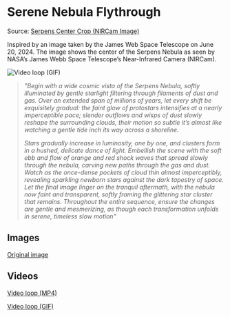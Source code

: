 # Serene Nebula Flythrough
Source: [Serpens Center Crop (NIRCam Image)](https://webbtelescope.org/contents/media/images/2024/115/01HYGKYF5SSD2744FSB1V6F9JS?itemsPerPage=100&page=1)

Inspired by an image taken by the James Web Space Telescope on June 20, 2024. The image shows the center of the Serpens Nebula as seen by NASA’s James Webb Space Telescope’s Near-Infrared Camera (NIRCam).

![Video loop (GIF)](./Serene-Nebula-Flythrough.gif)

> _"Begin with a wide cosmic vista of the Serpens Nebula, softly illuminated by gentle starlight filtering through filaments of dust and gas. Over an extended span of millions of years, let every shift be exquisitely gradual: the faint glow of protostars intensifies at a nearly imperceptible pace; slender outflows and wisps of dust slowly reshape the surrounding clouds, their motion so subtle it’s almost like watching a gentle tide inch its way across a shoreline._
>
> _Stars gradually increase in luminosity, one by one, and clusters form in a hushed, delicate dance of light. Embellish the scene with the soft ebb and flow of orange and red shock waves that spread slowly through the nebula, carving new paths through the gas and dust. Watch as the once-dense pockets of cloud thin almost imperceptibly, revealing sparkling newborn stars against the dark tapestry of space. Let the final image linger on the tranquil aftermath, with the nebula now faint and transparent, softly framing the glittering star cluster that remains. Throughout the entire sequence, ensure the changes are gentle and mesmerizing, as though each transformation unfolds in serene, timeless slow motion"_

## Images
[Original image](./Serpens-Nebula-Center.jpg)

## Videos
[Video loop (MP4)](./Serene-Nebula-Flythrough.mp4)

[Video loop (GIF)](./Serene-Nebula-Flythrough.gif)
